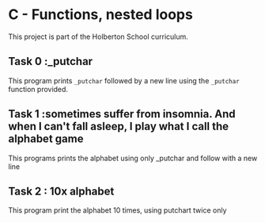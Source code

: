 # C - Functions, nested loops

This project is part of the Holberton School curriculum.

## Task 0 :_putchar

This program prints `_putchar` followed by a new line using the `_putchar` function provided.

## Task 1 :sometimes suffer from insomnia. And when I can't fall asleep, I play what I call the alphabet game
This programs prints the alphabet using only _putchar and follow with  a new line

## Task 2 : 10x alphabet
This program print the alphabet 10 times, using putchart twice only
